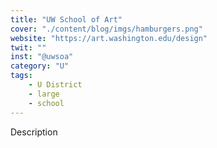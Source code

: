 ```yaml
---
title: "UW School of Art"
cover: "./content/blog/imgs/hamburgers.png"
website: "https://art.washington.edu/design"
twit: ""
inst: "@uwsoa"
category: "U"
tags:
    - U District
    - large
    - school
---
```


Description
